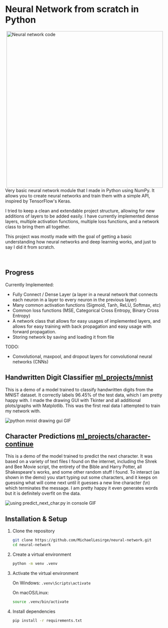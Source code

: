# Neural Network from scratch in Python

<img align="right" alt="Neural network code" src="https://github.com/michael-lesirge/neural-network/assets/100492377/24a82054-6954-4676-8360-aabab90802f4" width = 500>
<p>
Very basic neural network module that I made in Python using NumPy. It allows you to create neural networks and train them with a simple API, inspired by TensorFlow's Keras.

I tried to keep a clean and extendable project structure, allowing for new additions of layers to be added easily. I have currently implemented dense layers, multiple activation functions, multiple loss functions, and a network class to bring them all together.

This project was mostly made with the goal of getting a basic understanding how neural networks and deep learning works, and just to say I did it from scratch.

</p>

<br clear="right"/>

## Progress

Currently Implemented:
- Fully Connect / Dense Layer (a layer in a neural network that connects each neuron in a layer to every neuron in the previous layer)
- Many common activation functions (Sigmoid, Tanh, ReLU, Softmax, etc)
- Common loss functions (MSE, Categorical Cross Entropy, Binary Cross Entropy)
- A network class that allows for easy usages of implemented layers, and allows for easy training with back propagation and easy usage with forward propagation.
- Storing network by saving and loading it from file
  
TODO:
- Convolutional, maxpool, and dropout layers for convolutional neural networks (CNNs)

## Handwritten Digit Classifier [ml_projects/mnist](https://github.com/MichaelLesirge/neural-network/tree/main/ml_projects/mnist)
<p>This is a demo of a model trained to classify handwritten digits from the MNIST dataset. It correctly labels 96.45% of the test data, which I am pretty happy with. I made the drawing GUI with Tkinter and all additional plots/graphs with Matplotlib. This was the first real data I attempted to train my network with.</p>
<img alt="python mnist drawing gui GIF" src="https://github.com/michael-lesirge/neural-network/assets/100492377/27856ede-a556-4ee0-bbe1-7aba370cb57e">

## Character Predictions [ml_projects/character-continue](https://github.com/MichaelLesirge/neural-network/tree/main/ml_projects/character-continue)
<p>This is a demo of the model trained to predict the next character. It was based on a variety of text files I found on the internet, including the Shrek and Bee Movie script, the entirety of the Bible and Harry Potter, all Shakespeare's works, and some other random stuff I found. To interact (as shown in the demo) you start typing out some characters, and it keeps on guessing what will come next until it guesses a new line character (\n) which terminates the message. I am pretty happy it even generates words but it is definitely overfit on the data.</p>
<img alt="using predict_next_char.py in console GIF" src="https://github.com/user-attachments/assets/0d81e016-1437-4f90-8977-b2fdd4d0897c">

## Installation & Setup

1. Clone the repository
   ```bash
   git clone https://github.com/MichaelLesirge/neural-network.git
   cd neural-network
   ```

2. Create a virtual environment

   ```bash
   python -m venv .venv
   ```

4. Activate the virtual environment
   
   On Windows: ```.venv\Scripts\activate```
   
   On macOS/Linux:
   ```bash
   source .venv/bin/activate
   ```

5. Install dependencies
   ```bash
   pip install -r requirements.txt
   ```
